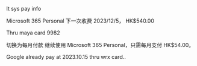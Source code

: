 It sys pay info


Microsoft 365 Personal
下一次收费 2023/12/5， HK$540.00

Thru maya card  9982

切换为每月付款
继续使用 Microsoft 365 Personal，只需每月​​支付 HK$54.00。






Google already pay at 2023.10.15 thru wrx card..



